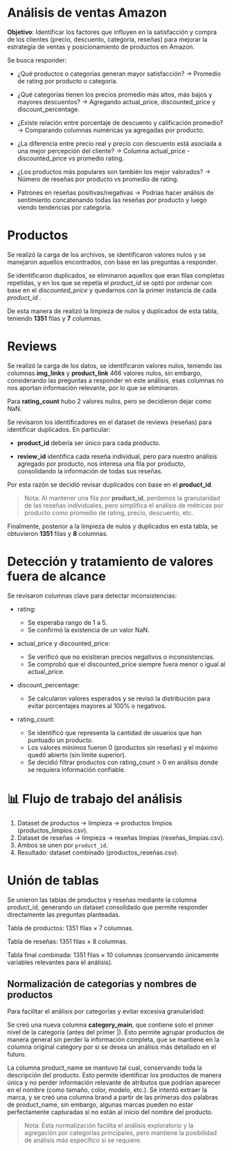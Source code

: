 # Análisis de ventas Amazon

**Objetivo**: Identificar los factores que influyen en la satisfacción y compra de los clientes (precio, descuento, categoría, reseñas) para mejorar la estrategia de ventas y posicionamiento de productos en Amazon.

Se busca responder:

- ¿Qué productos o categorías generan mayor satisfacción? → Promedio de rating por producto o categoría.

- ¿Qué categorías tienen los precios promedio más altos, más bajos y mayores descuentos? → Agregando actual_price, discounted_price y discount_percentage.

- ¿Existe relación entre porcentaje de descuento y calificación promedio? → Comparando columnas numéricas ya agregadas por producto.

- ¿La diferencia entre precio real y precio con descuento está asociada a una mejor percepción del cliente? → Columna actual_price - discounted_price vs promedio rating.

- ¿Los productos más populares son también los mejor valorados? → Número de reseñas por producto vs promedio de rating.

- Patrones en reseñas positivas/negativas → Podrías hacer análisis de sentimiento concatenando todas las reseñas por producto y luego viendo tendencias por categoría.

# Productos

Se realizó la carga de los archivos, se identificaron valores nulos y se manejaron aquellos encontrados, con base en las preguntas a responder.

Se identificaron duplicados, se eliminaron aquellos que eran filas completas repetidas, y en los que se repetía el _product_id_ se optó por ordenar con base en el _discounted_price_ y quedarnos con la primer instancia de cada _product_id_ .

De esta manera de realizó la limpieza de nulos y duplicados de esta tabla, teniendo **1351** filas y **7** columnas.

# Reviews

Se realizó la carga de los datos, se identificaron valores nulos, teniendo las columnas **img_links** y **product_link** 466 valores nulos, sin embargo, considerando las preguntas a responder en este análisis, esas columnas no nos aportan información relevante, por lo que se eliminaron.

Para **rating_count** hubo 2 valores nulos, pero se decidieron dejar como NaN.

Se revisaron los identificadores en el dataset de reviews (reseñas) para identificar duplicados. En particular:

- **product_id** debería ser único para cada producto.

- **review_id** identifica cada reseña individual, pero para nuestro análisis agregado por producto, nos interesa una fila por producto, consolidando la información de todas sus reseñas.

Por esta razón se decidió revisar duplicados con base en el **product_id**.

> Nota: Al mantener una fila por **product_id**, perdemos la granularidad de las reseñas individuales, pero simplifica el análisis de métricas por producto como promedio de rating, precio, descuento, etc.

Finalmente, posterior a la limpieza de nulos y duplicados en esta tabla, se obtuvieron **1351** filas y **8** columnas.

# **Detección y tratamiento de valores fuera de alcance**

Se revisaron columnas clave para detectar inconsistencias:

- rating:

  - Se esperaba rango de 1 a 5.
  - Se confirmó la existencia de un valor NaN.

- actual_price y discounted_price:

  - Se verificó que no existieran precios negativos o inconsistencias.
  - Se comprobó que el discounted_price siempre fuera menor o igual al actual_price.

- discount_percentage:

  - Se calcularon valores esperados y se revisó la distribución para evitar porcentajes mayores al 100% o negativos.

- rating_count:
  - Se identificó que representa la cantidad de usuarios que han puntuado un producto.
  - Los valores mínimos fueron 0 (productos sin reseñas) y el máximo quedó abierto (sin límite superior).
  - Se decidió filtrar productos con rating_count > 0 en análisis donde se requiera información confiable.

# 📊 Flujo de trabajo del análisis

1. Dataset de productos → limpieza → productos limpios (productos_limpios.csv).
2. Dataset de reseñas → limpieza → reseñas limpias (reseñas_limpias.csv).
3. Ambos se unen por `product_id`.
4. Resultado: dataset combinado (productos_reseñas.csv).

# Unión de tablas

Se unieron las tablas de productos y reseñas mediante la columna product_id, generando un dataset consolidado que permite responder directamente las preguntas planteadas.

Tabla de productos: 1351 filas × 7 columnas.

Tabla de reseñas: 1351 filas × 8 columnas.

Tabla final combinada: 1351 filas × 10 columnas (conservando únicamente variables relevantes para el análisis).

## Normalización de categorías y nombres de productos

Para facilitar el análisis por categorías y evitar excesiva granularidad:

Se creó una nueva columna **category_main**, que contiene solo el primer nivel de la categoría (antes del primer |). Esto permite agrupar productos de manera general sin perder la información completa, que se mantiene en la columna original category por si se desea un análisis más detallado en el futuro.

La columna product_name se mantuvo tal cual, conservando toda la descripción del producto. Esto permite identificar los productos de manera única y no perder información relevante de atributos que podrían aparecer en el nombre (como tamaño, color, modelo, etc.). Se intentó extraer la marca, y se creó una columna brand a partir de las primeras dos palabras de product_name, sin embargo, algunas marcas pueden no estar perfectamente capturadas si no están al inicio del nombre del producto.

> Nota: Esta normalización facilita el análisis exploratorio y la agregación por categorías principales, pero mantiene la posibilidad de análisis más específico si se requiere.
